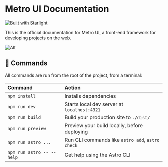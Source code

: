 # Metro UI Documentation

[![Built with Starlight](https://astro.badg.es/v2/built-with-starlight/tiny.svg)](https://starlight.astro.build)

This is the official documentation for Metro UI, a front-end framework for developing projects on the web.

![Alt](https://repobeats.axiom.co/api/embed/4c0a6517465311c6eee0de5487f17c1b9914a61e.svg "Repobeats analytics image")

## 🧞 Commands

All commands are run from the root of the project, from a terminal:

| Command                   | Action                                           |
| :------------------------ | :----------------------------------------------- |
| `npm install`             | Installs dependencies                            |
| `npm run dev`             | Starts local dev server at `localhost:4321`      |
| `npm run build`           | Build your production site to `./dist/`          |
| `npm run preview`         | Preview your build locally, before deploying     |
| `npm run astro ...`       | Run CLI commands like `astro add`, `astro check` |
| `npm run astro -- --help` | Get help using the Astro CLI                     |

